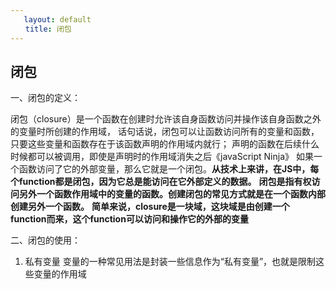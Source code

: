 ```yaml
---
   layout: default
　　title: 闭包
---
```


## 闭包
一、闭包的定义：

闭包（closure）是一个函数在创建时允许该自身函数访问并操作该自身函数之外的变量时所创建的作用域， 话句话说，闭包可以让函数访问所有的变量和函数，只要这些变量和函数存在于该函数声明的作用域内就行；
声明的函数在后续什么时候都可以被调用，即使是声明时的作用域消失之后《javaScript Ninja》
如果一个函数访问了它的外部变量，那么它就是一个闭包。**从技术上来讲，在JS中，每个function都是闭包，因为它总是能访问在它外部定义的数据。**
**闭包是指有权访问另外一个函数作用域中的变量的函数。创建闭包的常见方式就是在一个函数内部创建另外一个函数。**
**简单来说，closure是一块域，这块域是由创建一个function而来，这个function可以访问和操作它的外部的变量**

二、闭包的使用：
1. 私有变量
变量的一种常见用法是封装一些信息作为“私有变量”，也就是限制这些变量的作用域


